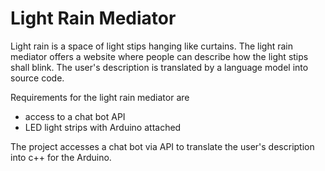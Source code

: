 # Light Rain Mediator

Light rain is a space of light stips hanging like curtains. The light rain mediator offers a website where people can
describe how the light stips shall blink. The user's description is translated by a language model into source code.

Requirements for the light rain mediator are
* access to a chat bot API
* LED light strips with Arduino attached

The project accesses a chat bot via API to translate the user's description into c++ for the Arduino.